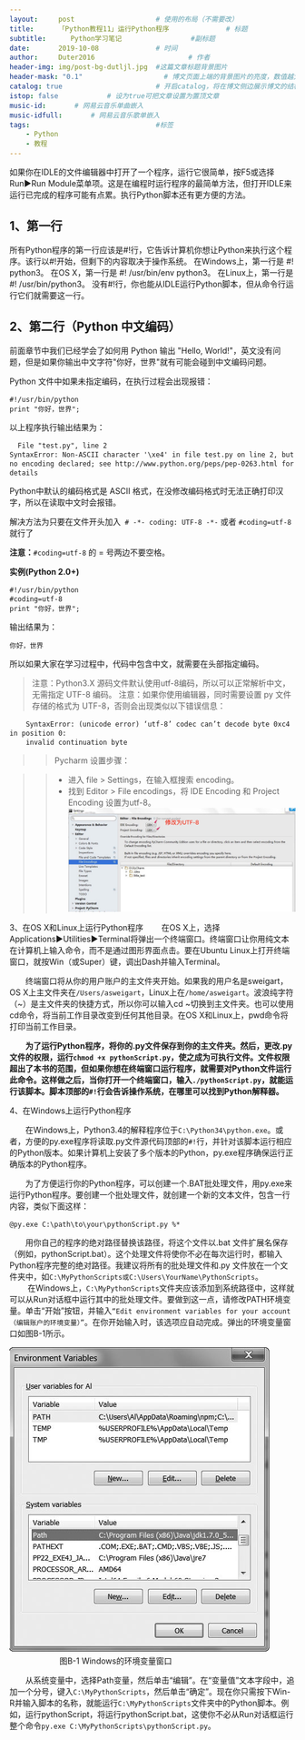 ```yaml
---
layout:     post   				    # 使用的布局（不需要改）
title:      「Python教程11」运行Python程序				# 标题 
subtitle:      Python学习笔记                 #副标题
date:       2019-10-08 				# 时间
author:     Duter2016 						# 作者
header-img: img/post-bg-dutljl.jpg 	#这篇文章标题背景图片
header-mask: "0.1"                    # 博文页面上端的背景图片的亮度，数值越大越黑暗
catalog: true 						# 开启catalog，将在博文侧边展示博文的结构
istop: false            # 设为true可把文章设置为置顶文章
music-id:       # 网易云音乐单曲嵌入
music-idfull:       # 网易云音乐歌单嵌入
tags:								#标签
    - Python
    - 教程
---
```


如果你在IDLE的文件编辑器中打开了一个程序，运行它很简单，按F5或选择Run►Run Module菜单项。这是在编程时运行程序的最简单方法，但打开IDLE来运行已完成的程序可能有点累。执行Python脚本还有更方便的方法。
## 1、第一行
   所有Python程序的第一行应该是#!行，它告诉计算机你想让Python来执行这个程序。该行以#!开始，但剩下的内容取决于操作系统。
      在Windows上，第一行是 #! python3。
      在OS X，第一行是 #! /usr/bin/env python3。
      在Linux上，第一行是 #! /usr/bin/python3。
      没有#!行，你也能从IDLE运行Python脚本，但从命令行运行它们就需要这一行。
## 2、第二行（Python 中文编码）

前面章节中我们已经学会了如何用 Python 输出 "Hello, World!"，英文没有问题，但是如果你输出中文字符"你好，世界"就有可能会碰到中文编码问题。

Python 文件中如果未指定编码，在执行过程会出现报错：

```
#!/usr/bin/python
print "你好，世界";
```

以上程序执行输出结果为：

```
  File "test.py", line 2
SyntaxError: Non-ASCII character '\xe4' in file test.py on line 2, but no encoding declared; see http://www.python.org/peps/pep-0263.html for details
```

Python中默认的编码格式是 ASCII 格式，在没修改编码格式时无法正确打印汉字，所以在读取中文时会报错。

解决方法为只要在文件开头加入` # -*- coding: UTF-8 -*-` 或者 `#coding=utf-8` 就行了  

**注意：**`#coding=utf-8` 的 = 号两边不要空格。

**实例(Python 2.0+)**

```
#!/usr/bin/python
#coding=utf-8
print "你好，世界";
```

输出结果为：

`你好，世界`

所以如果大家在学习过程中，代码中包含中文，就需要在头部指定编码。


>   注意：Python3.X 源码文件默认使用utf-8编码，所以可以正常解析中文，无需指定 UTF-8 编码。
>  注意：如果你使用编辑器，同时需要设置 py 文件存储的格式为 UTF-8，否则会出现类似以下错误信息：
```
    SyntaxError: (unicode error) ‘utf-8’ codec can’t decode byte 0xc4 in position 0:
    invalid continuation byte
```
 >>  Pycharm 设置步骤：

 >>  + 进入 file > Settings，在输入框搜索 encoding。
 >>  + 找到 Editor > File encodings，将 IDE Encoding 和 Project Encoding 设置为utf-8。
>>![title](https://raw.githubusercontent.com/Duter2016/GitNote-images/master/Images/2019/04/15/1555338403975-1555338403982.png)

3、在OS X和Linux上运行Python程序
　　在OS X上，选择Applications►Utilities►Terminal将弹出一个终端窗口。终端窗口让你用纯文本在计算机上输入命令，而不是通过图形界面点击。要在Ubuntu Linux上打开终端窗口，就按Win（或Super）键，调出Dash并输入Terminal。  

　　终端窗口将从你的用户账户的主文件夹开始。如果我的用户名是sweigart，OS X上主文件夹在`/Users/asweigart`，Linux上在`/home/asweigart`。波浪纯字符（~）是主文件夹的快捷方式，所以你可以输入cd ~切换到主文件夹。也可以使用cd命令，将当前工作目录改变到任何其他目录。在OS X和Linux上，pwd命令将打印当前工作目录。  

　　**为了运行Python程序，将你的.py文件保存到你的主文件夹。然后，更改.py文件的权限，运行`chmod +x pythonScript.py`，使之成为可执行文件。文件权限超出了本书的范围，但如果你想在终端窗口运行程序，就需要对Python文件运行此命令。这样做之后，当你打开一个终端窗口，输入`./pythonScript.py`，就能运行该脚本。脚本顶部的`#!`行会告诉操作系统，在哪里可以找到Python解释器。**  

4、在Windows上运行Python程序  

　　在Windows上，Python3.4的解释程序位于`C:\Python34\python.exe`。或者，方便的py.exe程序将读取.py文件源代码顶部的`#!`行，并针对该脚本运行相应的Python版本。如果计算机上安装了多个版本的Python，py.exe程序确保运行正确版本的Python程序。  

　　为了方便运行你的Python程序，可以创建一个.BAT批处理文件，用py.exe来运行Python程序。要创建一个批处理文件，就创建一个新的文本文件，包含一行内容，类似下面这样： 
```
@py.exe C:\path\to\your\pythonScript.py %*  
```

　　用你自己的程序的绝对路径替换该路径，将这个文件以.bat 文件扩展名保存（例如，pythonScript.bat）。这个处理文件将使你不必在每次运行时，都输入Python程序完整的绝对路径。我建议将所有的批处理文件和.py 文件放在一个文件夹中，如`C:\MyPythonScripts或C:\Users\YourName\PythonScripts`。  
　　
       在Windows上，`C:\MyPythonScripts`文件夹应该添加到系统路径中，这样就可以从Run对话框中运行其中的批处理文件。要做到这一点，请修改PATH环境变量。单击“开始”按钮，并输入`“Edit environment variables for your account（编辑账户的环境变量）”`。在你开始输入时，该选项应自动完成。弹出的环境变量窗口如图B-1所示。
  
![title](https://raw.githubusercontent.com/Duter2016/GitNote-images/master/Images/2019/04/15/1555338560883-1555338560893.png)   
　　　　　　
      图B-1 Windows的环境变量窗口  

　　从系统变量中，选择Path变量，然后单击“编辑”。在“变量值”文本字段中，追加一个分号，键入`C:\MyPythonScripts`，然后单击“确定”。现在你只需按下Win-R并输入脚本的名称，就能运行`C:\MyPythonScripts`文件夹中的Python脚本。例如，运行pythonScript，将运行pythonScript.bat，这使你不必从Run对话框运行整个命令`py.exe C:\MyPythonScripts\pythonScript.py`。


